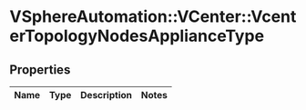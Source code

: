 # VSphereAutomation::VCenter::VcenterTopologyNodesApplianceType

## Properties
Name | Type | Description | Notes
------------ | ------------- | ------------- | -------------


